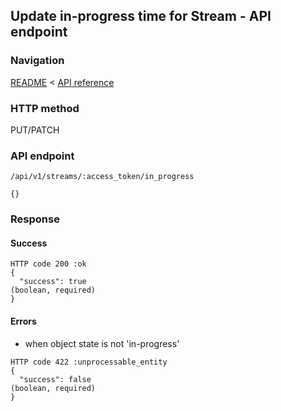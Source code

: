 ## Update in-progress time for Stream - API endpoint

### Navigation
[README](../../../../README.md)
<
[API reference](../../../api_reference.md)

### HTTP method
PUT/PATCH

### API endpoint
`/api/v1/streams/:access_token/in_progress`

```
{}
```

### Response
#### Success
```
HTTP code 200 :ok
{
  "success": true                                                               (boolean, required)
}
```

#### Errors
- when object state is not 'in-progress'
```
HTTP code 422 :unprocessable_entity
{
  "success": false                                                              (boolean, required)
}
```
